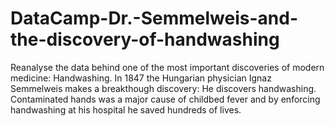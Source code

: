 # DataCamp-Dr.-Semmelweis-and-the-discovery-of-handwashing
Reanalyse the data behind one of the most important discoveries of modern medicine: Handwashing. In 1847 the Hungarian physician Ignaz Semmelweis makes a breakthough discovery: He discovers handwashing. Contaminated hands was a major cause of childbed fever and by enforcing handwashing at his hospital he saved hundreds of lives.
